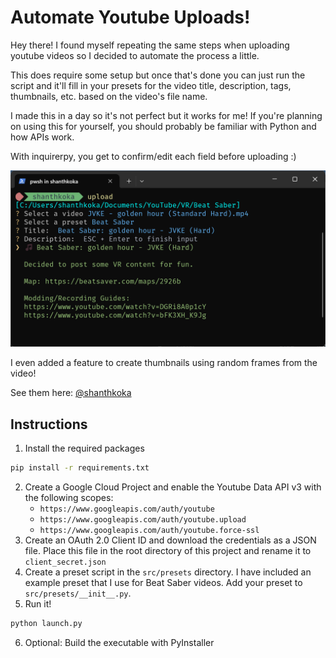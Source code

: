 # Automate Youtube Uploads!

Hey there! I found myself repeating the same steps when uploading youtube videos so I decided to automate the process a little. 

This does require some setup but once that's done you can just run the script and it'll fill in your presets for the video title, description, tags, thumbnails, etc. based on the video's file name. 

I made this in a day so it's not perfect but it works for me! If you're planning on using this for yourself, you should probably be familiar with Python and how APIs work. 

With inquirerpy, you get to confirm/edit each field before uploading :)

![Upload Process Screenshot](/assets/screenshot_0.png)

I even added a feature to create thumbnails using random frames from the video!

See them here: [@shanthkoka](https://www.youtube.com/@shanthkoka6506)


## Instructions
1. Install the required packages
```bash
pip install -r requirements.txt
```
2. Create a Google Cloud Project and enable the Youtube Data API v3 with the following scopes:
    - `https://www.googleapis.com/auth/youtube`
    - `https://www.googleapis.com/auth/youtube.upload`
    - `https://www.googleapis.com/auth/youtube.force-ssl`
3. Create an OAuth 2.0 Client ID and download the credentials as a JSON file. Place this file in the root directory of this project and rename it to `client_secret.json`
4. Create a preset script in the `src/presets` directory. I have included an example preset that I use for Beat Saber videos. Add your preset to `src/presets/__init__.py`. 
5. Run it!
```bash
python launch.py
```
6. Optional: Build the executable with PyInstaller